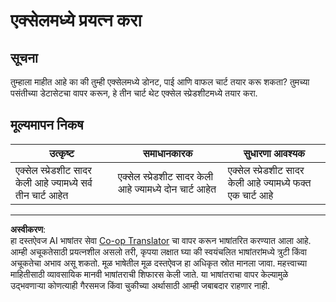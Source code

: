 <!--
CO_OP_TRANSLATOR_METADATA:
{
  "original_hash": "1e00fe6a244c2f8f9a794c862661dd4f",
  "translation_date": "2025-08-27T18:44:51+00:00",
  "source_file": "3-Data-Visualization/11-visualization-proportions/assignment.md",
  "language_code": "mr"
}
-->
# एक्सेलमध्ये प्रयत्न करा

## सूचना

तुम्हाला माहीत आहे का की तुम्ही एक्सेलमध्ये डोनट, पाई आणि वाफल चार्ट तयार करू शकता? तुमच्या पसंतीच्या डेटासेटचा वापर करून, हे तीन चार्ट थेट एक्सेल स्प्रेडशीटमध्ये तयार करा.

## मूल्यमापन निकष

| उत्कृष्ट                                               | समाधानकारक                                      | सुधारणा आवश्यक                                      |
| ------------------------------------------------------- | ------------------------------------------------- | ------------------------------------------------------ |
| एक्सेल स्प्रेडशीट सादर केली आहे ज्यामध्ये सर्व तीन चार्ट आहेत | एक्सेल स्प्रेडशीट सादर केली आहे ज्यामध्ये दोन चार्ट आहेत | एक्सेल स्प्रेडशीट सादर केली आहे ज्यामध्ये फक्त एक चार्ट आहे |

---

**अस्वीकरण**:  
हा दस्तऐवज AI भाषांतर सेवा [Co-op Translator](https://github.com/Azure/co-op-translator) चा वापर करून भाषांतरित करण्यात आला आहे. आम्ही अचूकतेसाठी प्रयत्नशील असलो तरी, कृपया लक्षात घ्या की स्वयंचलित भाषांतरांमध्ये त्रुटी किंवा अचूकतेचा अभाव असू शकतो. मूळ भाषेतील मूळ दस्तऐवज हा अधिकृत स्रोत मानला जावा. महत्त्वाच्या माहितीसाठी व्यावसायिक मानवी भाषांतराची शिफारस केली जाते. या भाषांतराचा वापर केल्यामुळे उद्भवणाऱ्या कोणत्याही गैरसमज किंवा चुकीच्या अर्थासाठी आम्ही जबाबदार राहणार नाही.